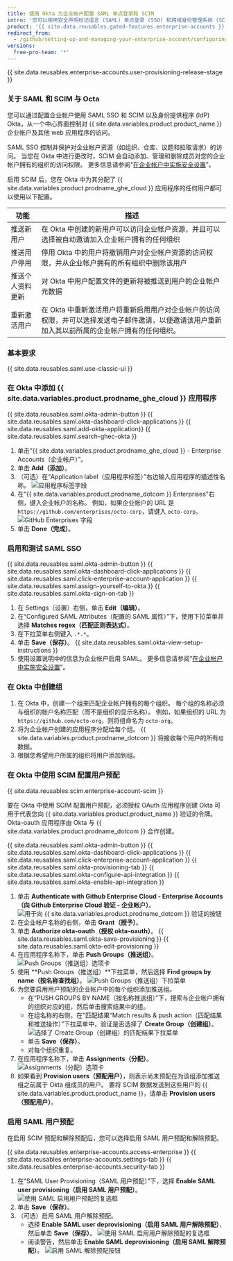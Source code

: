 ```yaml
---
title: 使用 Okta 为企业帐户配置 SAML 单点登录和 SCIM
intro: '您可以使用安全声明标记语言 (SAML) 单点登录 (SSO) 和跨域身份管理系统 (SCIM) 与 Okta 一起来自动管理对 {{ site.data.variables.product.product_name }} 上企业帐户的访问。'
product: '{{ site.data.reusables.gated-features.enterprise-accounts }}'
redirect_from:
  - /github/setting-up-and-managing-your-enterprise-account/configuring-single-sign-on-and-scim-for-your-enterprise-account-using-okta
versions:
  free-pro-team: '*'
---
```


{{ site.data.reusables.enterprise-accounts.user-provisioning-release-stage }}

### 关于 SAML 和 SCIM 与 Octa

您可以通过配置企业帐户使用 SAML SSO 和 SCIM 以及身份提供程序 (IdP) Okta，从一个中心界面控制对 {{ site.data.variables.product.product_name }} 企业帐户及其他 web 应用程序的访问。

SAML SSO 控制并保护对企业帐户资源（如组织、仓库、议题和拉取请求）的访问。 当您在 Okta 中进行更改时，SCIM 会自动添加、管理和删除成员对您的企业帐户拥有的组织的访问权限。 更多信息请参阅“[在企业帐户中实施安全设置](/github/setting-up-and-managing-your-enterprise-account/enforcing-security-settings-in-your-enterprise-account)”。

启用 SCIM 后，您在 Okta 中为其分配了 {{ site.data.variables.product.prodname_ghe_cloud }} 应用程序的任何用户都可以使用以下配置。

| 功能       | 描述                                                                          |
| -------- | --------------------------------------------------------------------------- |
| 推送新用户    | 在 Okta 中创建的新用户可以访问企业帐户资源，并且可以选择被自动邀请加入企业帐户拥有的任何组织                           |
| 推送用户停用   | 停用 Okta 中的用户将撤销用户对企业帐户资源的访问权限，并从企业帐户拥有的所有组织中删除该用户                           |
| 推送个人资料更新 | 对 Okta 中用户配置文件的更新将被推送到用户的企业帐户元数据                                            |
| 重新激活用户   | 在 Okta 中重新激活用户将重新启用用户对企业帐户的访问权限，并可以选择发送电子邮件邀请，以便邀请该用户重新加入其以前所属的企业帐户拥有的任何组织。 |

### 基本要求

{{ site.data.reusables.saml.use-classic-ui }}

### 在 Okta 中添加 {{ site.data.variables.product.prodname_ghe_cloud }} 应用程序

{{ site.data.reusables.saml.okta-admin-button }}
{{ site.data.reusables.saml.okta-dashboard-click-applications }}
{{ site.data.reusables.saml.add-okta-application}}
{{ site.data.reusables.saml.search-ghec-okta }}
1. 单击“{{ site.data.variables.product.prodname_ghe_cloud }} - Enterprise Accounts（企业帐户）”。
1. 单击 **Add（添加）**。
1. （可选）在“Application label（应用程序标签）”右边输入应用程序的描述性名称。 ![应用程序标签字段](/assets/images/help/saml/okta-application-label.png)
1. 在“{{ site.data.variables.product.prodname_dotcom }} Enterprises”右侧，键入企业帐户的名称。 例如，如果企业帐户的 URL 是`https://github.com/enterprises/octo-corp`，请键入 `octo-corp`。 ![GitHub Enterprises 字段](/assets/images/help/saml/okta-github-enterprises.png)
1. 单击 **Done（完成）**。

### 启用和测试 SAML SSO

{{ site.data.reusables.saml.okta-admin-button }}
{{ site.data.reusables.saml.okta-dashboard-click-applications }}
{{ site.data.reusables.saml.click-enterprise-account-application }}
{{ site.data.reusables.saml.assign-yourself-to-okta }}
{{ site.data.reusables.saml.okta-sign-on-tab }}
1. 在 Settings（设置）右侧，单击 **Edit（编辑）**。
1. 在“Configured SAML Attributes（配置的 SAML 属性）”下，使用下拉菜单并选择 **Matches regex（匹配正则表达式）**。
1. 在下拉菜单右侧键入 `.*.*`。
1. 单击 **Save（保存）**。
{{ site.data.reusables.saml.okta-view-setup-instructions }}
1. 使用设置说明中的信息为企业帐户启用 SAML。 更多信息请参阅“[在企业帐户中实施安全设置](/github/setting-up-and-managing-your-enterprise-account/enforcing-security-settings-in-your-enterprise-account#enabling-saml-single-sign-on-for-organizations-in-your-enterprise-account)”。

### 在 Okta 中创建组

1. 在 Okta 中，创建一个组来匹配企业帐户拥有的每个组织。 每个组的名称必须与组织的帐户名称匹配（而不是组织的显示名称）。 例如，如果组织的 URL 为`https://github.com/octo-org`，则将组命名为 `octo-org`。
1. 将为企业帐户创建的应用程序分配给每个组。 {{ site.data.variables.product.prodname_dotcom }} 将接收每个用户的所有`组`数据。
1. 根据您希望用户所属的组织将用户添加到组。

### 在 Okta 中使用 SCIM 配置用户预配

{{ site.data.reusables.scim.enterprise-account-scim }}

要在 Okta 中使用 SCIM 配置用户预配，必须授权 OAuth 应用程序创建 Okta 可用于代表您向 {{ site.data.variables.product.product_name }} 验证的令牌。 Okta-oauth 应用程序由 Okta 与 {{ site.data.variables.product.prodname_dotcom }} 合作创建。

{{ site.data.reusables.saml.okta-admin-button }}
{{ site.data.reusables.saml.okta-dashboard-click-applications }}
{{ site.data.reusables.saml.click-enterprise-account-application }}
{{ site.data.reusables.saml.okta-provisioning-tab }}
{{ site.data.reusables.saml.okta-configure-api-integration }}
{{ site.data.reusables.saml.okta-enable-api-integration }}
1. 单击 **Authenticate with Github Enterprise Cloud - Enterprise Accounts（向 Github Enterprise Cloud 验证 - 企业帐户）**。 ![用于向 {{ site.data.variables.product.prodname_dotcom }} 验证的按钮](/assets/images/help/business-accounts/authenticate-with-github-button.png)
1. 在企业帐户名称的右侧，单击 **Grant（授予）**。
1. 单击 **Authorize okta-oauth（授权 okta-oauth）**。
{{ site.data.reusables.saml.okta-save-provisioning }}
{{ site.data.reusables.saml.okta-edit-provisioning }}
1. 在应用程序名称下，单击 **Push Groups（推送组）**。 ![Push Groups（推送组）选项卡](/assets/images/help/business-accounts/okta-push-groups-tab.png)
1. 使用 **Push Groups（推送组）**下拉菜单，然后选择 **Find groups by name（按名称查找组）**。 ![Push Groups（推送组）下拉菜单](/assets/images/help/business-accounts/okta-push-groups-drop-down.png)
1. 为您要启用用户预配的企业帐户中的每个组织添加推送组。
   - 在“PUSH GROUPS BY NAME（按名称推送组）”下，搜索与企业帐户拥有的组织对应的组，然后单击搜索结果中的组。
   - 在组名称的右侧，在"匹配结果“Match results & push action（匹配结果和推送操作）”下拉菜单中，验证是否选择了 **Create Group（创建组）**。 ![选择了 Create Group（创建组）的匹配结果下拉菜单](/assets/images/help/saml/create-group-okta.png)
   - 单击 **Save（保存）**。
   - 对每个组织重复。
1. 在应用程序名称下，单击 **Assignments（分配）**。 ![Assignments（分配）选项卡](/assets/images/help/business-accounts/okta-assignments-tab.png)
1. 如果看到 **Provision users（预配用户）**，则表示尚未预配在为该组添加推送组之前属于 Okta 组成员的用户。 要将 SCIM 数据发送到这些用户的 {{ site.data.variables.product.product_name }}，请单击 **Provision users（预配用户）**。

### 启用 SAML 用户预配

在启用 SCIM 预配和解除预配后，您可以选择启用 SAML 用户预配和解除预配。

{{ site.data.reusables.enterprise-accounts.access-enterprise }}
{{ site.data.reusables.enterprise-accounts.settings-tab }}
{{ site.data.reusables.enterprise-accounts.security-tab }}
1. 在“SAML User Provisioning（SAML 用户预配）”下，选择 **Enable SAML user provisioning（启用 SAML 用户预配）**。 ![使用 SAML 启用用户预配的复选框](/assets/images/help/business-accounts/user-provisioning.png)
1. 单击 **Save（保存）**。
1. （可选）启用 SAML 用户解除预配。
   - 选择 **Enable SAML user deprovisioning（启用 SAML 用户解除预配）**，然后单击 **Save（保存）**。 ![使用 SAML 启用用户解除预配的复选框](/assets/images/help/business-accounts/saml-deprovisioning.png)
   - 阅读警告，然后单击 **Enable SAML deprovisioning（启用 SAML 解除预配）**。 ![启用 SAML 解除预配按钮](/assets/images/help/business-accounts/saml-deprovisioning-confirm.png)
